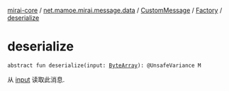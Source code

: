 [mirai-core](../../../index.md) / [net.mamoe.mirai.message.data](../../index.md) / [CustomMessage](../index.md) / [Factory](index.md) / [deserialize](./deserialize.md)

# deserialize

`abstract fun deserialize(input: `[`ByteArray`](https://kotlinlang.org/api/latest/jvm/stdlib/kotlin/-byte-array/index.html)`): @UnsafeVariance M`

从 [input](deserialize.md#net.mamoe.mirai.message.data.CustomMessage.Factory$deserialize(kotlin.ByteArray)/input) 读取此消息.

